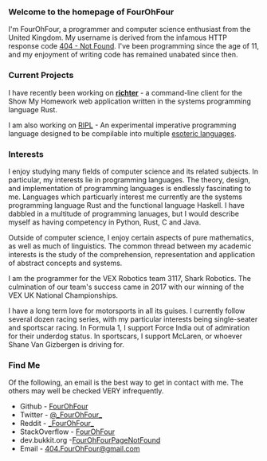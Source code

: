 ### Welcome to the homepage of FourOhFour
I'm FourOhFour, a programmer and computer science enthusiast from the United Kingdom. My username is derived from the infamous HTTP response code [404 - Not Found](https://en.wikipedia.org/wiki/HTTP_404). I've been programming since the age of 11, and my enjoyment of writing code has remained unabated since then.
 
### Current Projects
I have recently been working on **[richter](https://github.com/fourohfour/richter)** - a command-line client for the Show My Homework web application written in   the systems programming language Rust.  

I am also working on [RIPL](https://github.com/fourohfour/RIPL) - An experimental imperative programming language designed to be compilable into multiple [esoteric languages](https://esolangs.org/wiki/Main_Page).
          
### Interests

I enjoy studying many fields of computer science and its related subjects. In particular, my interests lie in programming languages. The theory, design, and implementation of programming languages is endlessly fascinating to me. Languages which particuarly interest me currently are the systems programming language Rust and the functional language Haskell. I have dabbled in a multitude of programming lanuages, but I would describe myself as having competency in Python, Rust, C and Java.

Outside of computer science, I enjoy certain aspects of pure mathematics, as well as much of linguistics. The common thread between my academic interests is the study of the comprehension, representation and application of abstract concepts and systems.

I am the programmer for the VEX Robotics team 3117, Shark Robotics. The culmination of our team's success came in 2017 with our winning of the VEX UK National Championships.


I have a long term love for motorsports in all its guises. I currently follow several dozen racing series, with my particular interests being single-seater and sportscar racing. In Formula 1, I support Force India out of admiration for their underdog status. In sportscars, I support McLaren, or whoever Shane Van Gizbergen is driving for.

### Find Me

Of the following, an email is the best way to get in contact with me. The others may well be checked VERY infrequently.

* Github - [FourOhFour](https://github.com/fourohfour)
* Twitter - [@\_FourOhFour_](https://twitter.com/_FourOhFour_)
* Reddit - [\_FourOhFour_](https://reddit.com/u/_FourOhFour_)
* StackOverflow - [FourOhFour](https://stackoverflow.com/users/5731336)
* dev.bukkit.org -[FourOhFourPageNotFound](http://dev.bukkit.org/profiles/fourohfourpagenotfound)
* Email - 404.FourOhFour@gmail.com
